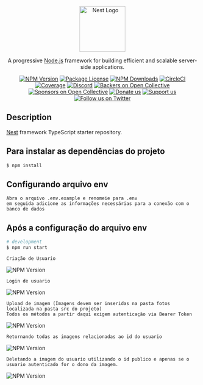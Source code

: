 <p align="center">
  <a href="http://nestjs.com/" target="blank"><img src="https://nestjs.com/img/logo-small.svg" width="120" alt="Nest Logo" /></a>
</p>

[circleci-image]: https://img.shields.io/circleci/build/github/nestjs/nest/master?token=abc123def456
[circleci-url]: https://circleci.com/gh/nestjs/nest

  <p align="center">A progressive <a href="http://nodejs.org" target="_blank">Node.js</a> framework for building efficient and scalable server-side applications.</p>
    <p align="center">
<a href="https://www.npmjs.com/~nestjscore" target="_blank"><img src="https://img.shields.io/npm/v/@nestjs/core.svg" alt="NPM Version" /></a>
<a href="https://www.npmjs.com/~nestjscore" target="_blank"><img src="https://img.shields.io/npm/l/@nestjs/core.svg" alt="Package License" /></a>
<a href="https://www.npmjs.com/~nestjscore" target="_blank"><img src="https://img.shields.io/npm/dm/@nestjs/common.svg" alt="NPM Downloads" /></a>
<a href="https://circleci.com/gh/nestjs/nest" target="_blank"><img src="https://img.shields.io/circleci/build/github/nestjs/nest/master" alt="CircleCI" /></a>
<a href="https://coveralls.io/github/nestjs/nest?branch=master" target="_blank"><img src="https://coveralls.io/repos/github/nestjs/nest/badge.svg?branch=master#9" alt="Coverage" /></a>
<a href="https://discord.gg/G7Qnnhy" target="_blank"><img src="https://img.shields.io/badge/discord-online-brightgreen.svg" alt="Discord"/></a>
<a href="https://opencollective.com/nest#backer" target="_blank"><img src="https://opencollective.com/nest/backers/badge.svg" alt="Backers on Open Collective" /></a>
<a href="https://opencollective.com/nest#sponsor" target="_blank"><img src="https://opencollective.com/nest/sponsors/badge.svg" alt="Sponsors on Open Collective" /></a>
  <a href="https://paypal.me/kamilmysliwiec" target="_blank"><img src="https://img.shields.io/badge/Donate-PayPal-ff3f59.svg" alt="Donate us"/></a>
    <a href="https://opencollective.com/nest#sponsor"  target="_blank"><img src="https://img.shields.io/badge/Support%20us-Open%20Collective-41B883.svg" alt="Support us"></a>
  <a href="https://twitter.com/nestframework" target="_blank"><img src="https://img.shields.io/twitter/follow/nestframework.svg?style=social&label=Follow" alt="Follow us on Twitter"></a>
</p>
  <!--[![Backers on Open Collective](https://opencollective.com/nest/backers/badge.svg)](https://opencollective.com/nest#backer)
  [![Sponsors on Open Collective](https://opencollective.com/nest/sponsors/badge.svg)](https://opencollective.com/nest#sponsor)-->

## Description

[Nest](https://github.com/nestjs/nest) framework TypeScript starter repository.

## Para instalar as dependências do projeto

```bash
$ npm install
```

## Configurando arquivo env
```
Abra o arquivo .env.example e renomeie para .env
em seguida adicione as informações necessárias para a conexão com o banco de dados
```

## Após a configuração do arquivo env

```bash
# development
$ npm run start
```

```
Criação de Usuario
```
<img src="https://res.cloudinary.com/ddziipofa/image/upload/v1724601372/bmduuyejhvbciorphfft.png" alt="NPM Version" />

```
Login de usuario
```

<img src="https://res.cloudinary.com/ddziipofa/image/upload/v1724601372/am9on3givodxjqttedkp.png" alt="NPM Version" />

```
Upload de imagem (Imagens devem ser inseridas na pasta fotos localizada na pasta src do projeto)
Todos os métodos a partir daqui exigem autenticação via Bearer Token
```

<img src="https://res.cloudinary.com/ddziipofa/image/upload/v1724601372/rmiylsd53dz9pkfed7k4.png" alt="NPM Version" />

```
Retornando todas as imagens relacionadas ao id do usuario
```

<img src="https://res.cloudinary.com/ddziipofa/image/upload/v1724601372/v5zwc9laurnpskqbmyf6.png" alt="NPM Version" />

```
Deletando a imagem do usuario utilizando o id publico e apenas se o usuario autenticado for o dono da imagem.
```

<img src="https://res.cloudinary.com/ddziipofa/image/upload/v1724601372/gad4zq7abud7s3cpmxqt.png" alt="NPM Version" />